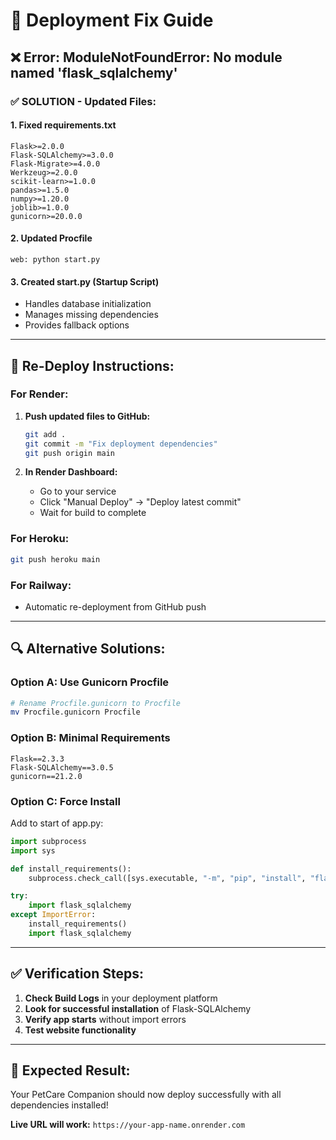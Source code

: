 # 🔧 Deployment Fix Guide

## ❌ **Error: ModuleNotFoundError: No module named 'flask_sqlalchemy'**

### ✅ **SOLUTION - Updated Files:**

#### **1. Fixed requirements.txt**
```
Flask>=2.0.0
Flask-SQLAlchemy>=3.0.0
Flask-Migrate>=4.0.0
Werkzeug>=2.0.0
scikit-learn>=1.0.0
pandas>=1.5.0
numpy>=1.20.0
joblib>=1.0.0
gunicorn>=20.0.0
```

#### **2. Updated Procfile**
```
web: python start.py
```

#### **3. Created start.py (Startup Script)**
- Handles database initialization
- Manages missing dependencies
- Provides fallback options

---

## 🚀 **Re-Deploy Instructions:**

### **For Render:**
1. **Push updated files to GitHub:**
   ```bash
   git add .
   git commit -m "Fix deployment dependencies"
   git push origin main
   ```

2. **In Render Dashboard:**
   - Go to your service
   - Click "Manual Deploy" → "Deploy latest commit"
   - Wait for build to complete

### **For Heroku:**
```bash
git push heroku main
```

### **For Railway:**
- Automatic re-deployment from GitHub push

---

## 🔍 **Alternative Solutions:**

### **Option A: Use Gunicorn Procfile**
```bash
# Rename Procfile.gunicorn to Procfile
mv Procfile.gunicorn Procfile
```

### **Option B: Minimal Requirements**
```
Flask==2.3.3
Flask-SQLAlchemy==3.0.5
gunicorn==21.2.0
```

### **Option C: Force Install**
Add to start of app.py:
```python
import subprocess
import sys

def install_requirements():
    subprocess.check_call([sys.executable, "-m", "pip", "install", "flask-sqlalchemy"])

try:
    import flask_sqlalchemy
except ImportError:
    install_requirements()
    import flask_sqlalchemy
```

---

## ✅ **Verification Steps:**

1. **Check Build Logs** in your deployment platform
2. **Look for successful installation** of Flask-SQLAlchemy
3. **Verify app starts** without import errors
4. **Test website functionality**

---

## 🎯 **Expected Result:**
Your PetCare Companion should now deploy successfully with all dependencies installed!

**Live URL will work:** `https://your-app-name.onrender.com`
